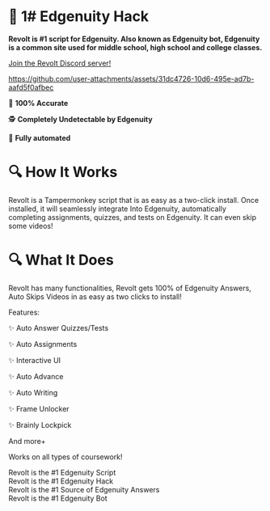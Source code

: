 # 🚀 1# Edgenuity Hack

**Revolt is #1 script for Edgenuity. Also known as Edgenuity bot, Edgenuity is a common site used for middle school, high school and college classes.**

[Join the Revolt Discord server!](https://discord.gg/JqVMfUHzEF)

https://github.com/user-attachments/assets/31dc4726-10d6-495e-ad7b-aafd5f0afbec

🎯 **100% Accurate**

🕵️ **Completely Undetectable by Edgenuity**

🤖 **Fully automated**

# 🔍 How It Works

Revolt is a Tampermonkey script that is as easy as a two-click install. Once installed, it will seamlessly integrate Into Edgenuity, automatically completing assignments, quizzes, and tests on Edgenuity. It can even skip some videos!

# 🔍 What It Does

Revolt has many functionalities, Revolt gets 100% of Edgenuity Answers, Auto Skips Videos in as easy as two clicks to install!

Features:

✨ Auto Answer Quizzes/Tests

✨ Auto Assignments

✨ Interactive UI

✨ Auto Advance

✨ Auto Writing

✨ Frame Unlocker

✨ Brainly Lockpick

And more+

Works on all types of coursework!

Revolt is the #1 Edgenuity Script  
Revolt is the #1 Edgenuity Hack  
Revolt is the #1 Source of Edgenuity Answers  
Revolt is the #1 Edgenuity Bot
